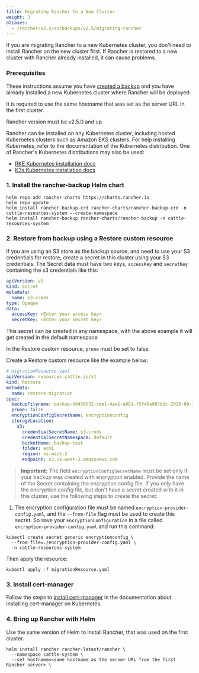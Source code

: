 ```yaml
---
title: Migrating Rancher to a New Cluster
weight: 3
aliases:
  - /rancher/v2.x/en/backups/v2.5/migrating-rancher
---
```


If you are migrating Rancher to a new Kubernetes cluster, you don't need to install Rancher on the new cluster first. If Rancher is restored to a new cluster with Rancher already installed, it can cause problems.

### Prerequisites

These instructions assume you have [created a backup](../back-up-rancher) and you have already installed a new Kubernetes cluster where Rancher will be deployed.

It is required to use the same hostname that was set as the server URL in the first cluster.

Rancher version must be v2.5.0 and up

Rancher can be installed on any Kubernetes cluster, including hosted Kubernetes clusters such as Amazon EKS clusters. For help installing Kubernetes, refer to the documentation of the Kubernetes distribution. One of Rancher's Kubernetes distributions may also be used:

- [RKE Kubernetes installation docs]({{<baseurl>}}/rke/latest/en/installation/)
- [K3s Kubernetes installation docs]({{<baseurl>}}/k3s/latest/en/installation/)

### 1. Install the rancher-backup Helm chart
```
helm repo add rancher-charts https://charts.rancher.io
helm repo update
helm install rancher-backup-crd rancher-charts/rancher-backup-crd -n cattle-resources-system --create-namespace
helm install rancher-backup rancher-charts/rancher-backup -n cattle-resources-system
```

### 2. Restore from backup using a Restore custom resource

If you are using an S3 store as the backup source, and need to use your S3 credentials for restore, create a secret in this cluster using your S3 credentials. The Secret data must have two keys, `accessKey` and `secretKey` containing the s3 credentials like this:

```yaml
apiVersion: v1
kind: Secret
metadata:
  name: s3-creds
type: Opaque
data:
  accessKey: <Enter your access key>
  secretKey: <Enter your secret key>
```

This secret can be created in any namespace, with the above example it will get created in the default namespace

In the Restore custom resource, `prune` must be set to false. 

Create a Restore custom resource like the example below:

```yaml
# migrationResource.yaml
apiVersion: resources.cattle.io/v1
kind: Restore
metadata:
  name: restore-migration
spec:
  backupFilename: backup-b0450532-cee1-4aa1-a881-f5f48a007b1c-2020-09-15T07-27-09Z.tar.gz
  prune: false
  encryptionConfigSecretName: encryptionconfig
  storageLocation:
    s3:
      credentialSecretName: s3-creds
      credentialSecretNamespace: default
      bucketName: backup-test
      folder: ecm1
      region: us-west-2
      endpoint: s3.us-west-2.amazonaws.com
```

> **Important:** The field `encryptionConfigSecretName` must be set only if your backup was created with encryption enabled. Provide the name of the Secret containing the encryption config file. If you only have the encryption config file, but don't have a secret created with it in this cluster, use the following steps to create the secret:  
1. The encryption configuration file must be named `encryption-provider-config.yaml`, and the `--from-file` flag must be used to create this secret. So save your `EncryptionConfiguration` in a file called `encryption-provider-config.yaml` and run this command:

```
kubectl create secret generic encryptionconfig \
  --from-file=./encryption-provider-config.yaml \
  -n cattle-resources-system
```

Then apply the resource:

```
kubectl apply -f migrationResource.yaml 
```

### 3. Install cert-manager

Follow the steps to [install cert-manager]({{<baseurl>}}/rancher/v2.x/en/installation/install-rancher-on-k8s/#5-install-cert-manager) in the documentation about installing cert-manager on Kubernetes.

### 4. Bring up Rancher with Helm

Use the same version of Helm to install Rancher, that was used on the first cluster.

```
helm install rancher rancher-latest/rancher \
  --namespace cattle-system \
  --set hostname=<same hostname as the server URL from the first Rancher server> \
```